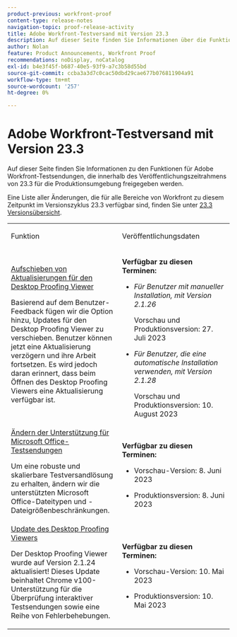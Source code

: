 ```yaml
---
product-previous: workfront-proof
content-type: release-notes
navigation-topic: proof-release-activity
title: Adobe Workfront-Testversand mit Version 23.3
description: Auf dieser Seite finden Sie Informationen über die Funktionen für Adobe Workfront Testversand im neuen Adobe Workfront-Erlebnis, das mit Version 23.3 für die Produktionsumgebung freigegeben wird.
author: Nolan
feature: Product Announcements, Workfront Proof
recommendations: noDisplay, noCatalog
exl-id: b4e3f45f-b687-40e5-93f9-a7c3b58d55bd
source-git-commit: ccba3a3d7c0cac50dbd29cae677b076811904a91
workflow-type: tm+mt
source-wordcount: '257'
ht-degree: 0%

---
```


# Adobe Workfront-Testversand mit Version 23.3

Auf dieser Seite finden Sie Informationen zu den Funktionen für Adobe Workfront-Testsendungen, die innerhalb des Veröffentlichungszeitrahmens von 23.3 für die Produktionsumgebung freigegeben werden.

Eine Liste aller Änderungen, die für alle Bereiche von Workfront zu diesem Zeitpunkt im Versionszyklus 23.3 verfügbar sind, finden Sie unter [23.3 Versionsübersicht](/help/quicksilver/product-announcements/product-releases/23.3-release-activity/23-3-release-overview.md).

<table>
            <col style="width: 50%;" />
            <col style="width: 50%;" />
            <tbody>
                <tr>
                    <td>
                        <p><span class="bold">Funktion</span>
                        </p>
                    </td>
                    <td>
                        <p><span class="bold">Veröffentlichungsdaten</span>
                        </p>
                    </td>
                </tr>
                <tr>
                    <td>
                        <a href="/help/quicksilver/product-announcements/product-releases/workfront-proof-release-activity/proof-23-3-release/proof-23-3-jul-17.md" class="MCXref xref" xrefformat="{para}">Aufschieben von Aktualisierungen für den Desktop Proofing Viewer</a> </p>
                        <p>Basierend auf dem Benutzer-Feedback fügen wir die Option hinzu, Updates für den Desktop Proofing Viewer zu verschieben. Benutzer können jetzt eine Aktualisierung verzögern und ihre Arbeit fortsetzen. Es wird jedoch daran erinnert, dass beim Öffnen des Desktop Proofing Viewers eine Aktualisierung verfügbar ist.</p>
                    </td>
                    <td><p><b>Verfügbar zu diesen Terminen:</b></p>
                        <ul>
                            <li>
                                <p><i>Für Benutzer mit manueller Installation, mit Version 2.1.26</i></p>
                                <p>Vorschau und Produktionsversion: 27. Juli 2023</p>
                            </li>
                            <li>
                                <p><i>Für Benutzer, die eine automatische Installation verwenden, mit Version 2.1.28</i></p>
                                <p>Vorschau und Produktionsversion: 10. August 2023</p>
                            </li>
                        </ul>
                    </td>
                </tr>                
                <tr>
                    <td>
                        <a href="/help/quicksilver/product-announcements/product-releases/workfront-proof-release-activity/proof-23-3-release/proof-23-3-jun-5.md" class="MCXref xref" xrefformat="{para}">Ändern der Unterstützung für Microsoft Office-Testsendungen</a></p>
                        <p>Um eine robuste und skalierbare Testversandlösung zu erhalten, ändern wir die unterstützten Microsoft Office-Dateitypen und -Dateigrößenbeschränkungen.</p>
                    </td>
                    <td><p><b>Verfügbar zu diesen Terminen:</b></p>
                        <ul>
                            <li>
                                <p>Vorschau-Version: 8. Juni 2023<br /></p>
                            </li>
                            <li>
                                <p><span class="preview">Produktionsversion: 8. Juni 2023</span></p>
                            </li>
                        </ul>
                    </td>
                </tr>                
                <tr>
                    <td>
                        <a href="/help/quicksilver/product-announcements/product-releases/workfront-proof-release-activity/proof-23-3-release/proof-23-3-may-8.md">Update des Desktop Proofing Viewers</a></p>
                        <p>Der Desktop Proofing Viewer wurde auf Version 2.1.24 aktualisiert! Dieses Update beinhaltet Chrome v100-Unterstützung für die Überprüfung interaktiver Testsendungen sowie eine Reihe von Fehlerbehebungen.</p>
                    </td>
                    <td><p><b>Verfügbar zu diesen Terminen:</b></p>
                     <p>
                        </p>
                        <ul>
                            <li>
                                <p>Vorschau-Version: 10. Mai 2023<br /></p>
                            </li>
                            <li>
                                <p><span class="preview">Produktionsversion: 10. Mai 2023</span></p>
                            </li>
                        </ul>
                    </td>
                </tr>
            </tbody>
        </table>
